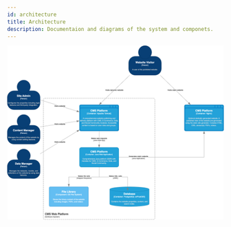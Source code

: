```yaml
---
id: architecture
title: Architecture
description: Documentaion and diagrams of the system and componets.
---
```


![CMS Platform Architecture Diagram](diagrams/CMS-Platform-Diagram.png)
